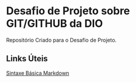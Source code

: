 # Desafio de Projeto sobre GIT/GITHUB da DIO 
Repositório Criado para o  Desafio de Projeto.

## Links Úteis
[Sintaxe Básica Markdown](https://www.markdownguide.org/basic-syntax/)
